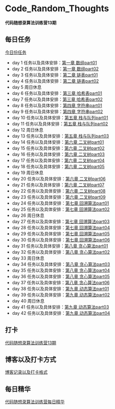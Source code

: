 # Code_Random_Thoughts
**代码随想录算法训练营13期**

## 每日任务
[今日份任务](https://docs.qq.com/doc/DUHhYZXZ2ZGF4UlJx)

- day 1 任务以及具体安排：[第一章 数组part01](https://docs.qq.com/doc/DUG9UR2ZUc3BjRUdY)
- day 2 任务以及具体安排：[第一章 数组part02](https://docs.qq.com/doc/DUGRwWXNOVEpyaVpG)	
- day 3 任务以及具体安排：[第二章 链表part01](https://docs.qq.com/doc/DUGdqYWNYeGhlaVR6)
- day 4 任务以及具体安排：[第二章 链表part02](https://docs.qq.com/doc/DUFNjYUxYRHRVWklp)
- day 5 周日休息 
- day 6 任务以及具体安排：[第三章 哈希表part01](https://docs.qq.com/doc/DUEtFSGdreWRuR2p4)
- day 7 任务以及具体安排：[第三章 哈希表part02](https://docs.qq.com/doc/DUElCb1NyTVpXa0Jj)
- day 8 任务以及具体安排：[第四章 字符串part01](https://docs.qq.com/doc/DUGdsY2JFaFhDRVZH)
- day 9 任务以及具体安排：[第四章 字符串part02](https://docs.qq.com/doc/DUHVXSnZNaXpVUHN4)
- day 10 任务以及具体安排：[第五章 栈与队列part01](https://docs.qq.com/doc/DUElqeHh3cndDbW1Q)
- day 11 任务以及具体安排：[第五章 栈与队列part02](https://docs.qq.com/doc/DUHh6UE5hUUZOZUd0)
- day 12 周日休息
- day 13 任务以及具体安排：[第五章 栈与队列part03](https://docs.qq.com/doc/DUHNpa3F4b2dMUWJ3)
- day 14 任务以及具体安排：[第六章 二叉树part01](https://docs.qq.com/doc/DUHRtdXZZSWFkeGdE)
- day 15 任务以及具体安排：[第六章 二叉树part02](https://docs.qq.com/doc/DUHN0ZVJuRmVYeWNv)
- day 16 任务以及具体安排：[第六章 二叉树part03](https://docs.qq.com/doc/DUHBQRm1aSWR4T2NK)
- day 17 任务以及具体安排：[第六章 二叉树part04](https://docs.qq.com/doc/DUFpXY3hBZkpabWFY)
- day 18 任务以及具体安排：[第六章 二叉树part05](https://docs.qq.com/doc/DUFFiVHl3YVlReVlr)
- day 19 周日休息
- day 20 任务以及具体安排：[第六章 二叉树part06](https://docs.qq.com/doc/DUGFRU2V6Z1F4alBH)
- day 21 任务以及具体安排：[第六章 二叉树part07](https://docs.qq.com/doc/DUHl2SGNvZmxqZm1X)
- day 22 任务以及具体安排：[第六章 二叉树part08](https://docs.qq.com/doc/DUHplVUp5YnN1bnBL)
- day 23 任务以及具体安排：[第六章 二叉树part09](https://docs.qq.com/doc/DUFBUQmxpQU1pa29C)
- day 24 任务以及具体安排：[第七章 回溯算法part01](https://docs.qq.com/doc/DUEhsb0pUUm1WT2NP)
- day 25 任务以及具体安排：[第七章 回溯算法part02](https://docs.qq.com/doc/DUExTYXVzU1BiU2Zl)
- day 26 周日休息
- day 27 任务以及具体安排：[第七章 回溯算法part03](https://docs.qq.com/doc/DUElpbnNUR3hIbXlY)
- day 28 任务以及具体安排：[第七章 回溯算法part04](https://docs.qq.com/doc/DUG1yVHdlWEdNYlhZ)
- day 29 任务以及具体安排：[第七章 回溯算法part05](https://docs.qq.com/doc/DUHZYbWhwSHRCRmp3)
- day 30 任务以及具体安排：[第七章 回溯算法part06](https://docs.qq.com/doc/DUEdTVVhxbnJiY3BR)
- day 31 任务以及具体安排：[第八章 贪心算法part01](https://docs.qq.com/doc/DUG1PQ1ZZY2xXY1ly)
- day 32 任务以及具体安排：[第八章 贪心算法part02](https://docs.qq.com/doc/DUGFEdGFWeVhleFF1)
- day 33 周日休息
- day 34 任务以及具体安排：[第八章 贪心算法part03](https://docs.qq.com/doc/DUEh5WFVlQkp1U0p4)
- day 35 任务以及具体安排：[第八章 贪心算法part04](https://docs.qq.com/doc/DUFRWc3BGRHFXZ1pO)
- day 36 任务以及具体安排：[第八章 贪心算法part05](https://docs.qq.com/doc/DUERGbnhhRkFRVENZ)
- day 37 任务以及具体安排：[第八章 贪心算法part06](https://docs.qq.com/doc/DUFVRd3p5SHFMSExQ)
- day 38 任务以及具体安排：[第九章 动态算法part01](https://docs.qq.com/doc/DUGNUdVpoT0VJR01l)
- day 39 任务以及具体安排：[第九章 动态算法part02](https://docs.qq.com/doc/DUE55cVJ5WkNoREhS)
- day 40 周日休息
- day 41 任务以及具体安排：[第九章 动态算法part03](https://docs.qq.com/doc/DUFhIUXRFYnVGUkFp)
- day 42 任务以及具体安排：[第九章 动态算法part04](https://docs.qq.com/doc/DUGdkaEl5dFN1QnBl)

## 打卡
[代码随想录算法训练营13期](https://docs.qq.com/sheet/DUHVQd2p3QlplZUJ0?tab=BB08J2&u=2d0f30b30f994fd9ab3ba7eaa05fb140)

## 博客以及打卡方式
[博客记录以及打卡格式](https://docs.qq.com/doc/DUEdmb1JCaEtlZWFx)

## 每日精华
[代码随想录算法训练营每日精华](https://www.yuque.com/chengxuyuancarl/wnx1np/ktwax2)